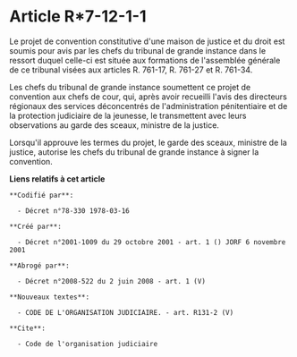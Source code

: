 # Article R*7-12-1-1

Le projet de convention constitutive d'une maison de justice et du droit est soumis pour avis par les chefs du tribunal de
grande instance dans le ressort duquel celle-ci est située aux formations de l'assemblée générale de ce tribunal visées aux
articles R. 761-17, R. 761-27 et R. 761-34.

Les chefs du tribunal de grande instance soumettent ce projet de convention aux chefs de cour, qui, après avoir recueilli
l'avis des directeurs régionaux des services déconcentrés de l'administration pénitentiaire et de la protection judiciaire de
la jeunesse, le transmettent avec leurs observations au garde des sceaux, ministre de la justice.

Lorsqu'il approuve les termes du projet, le garde des sceaux, ministre de la justice, autorise les chefs du tribunal de
grande instance à signer la convention.

**Liens relatifs à cet article**

	**Codifié par**:

	  - Décret n°78-330 1978-03-16

	**Créé par**:

	  - Décret n°2001-1009 du 29 octobre 2001 - art. 1 () JORF 6 novembre 2001

	**Abrogé par**:

	  - Décret n°2008-522 du 2 juin 2008 - art. 1 (V)

	**Nouveaux textes**:

	  - CODE DE L'ORGANISATION JUDICIAIRE. - art. R131-2 (V)

	**Cite**:

	  - Code de l'organisation judiciaire
